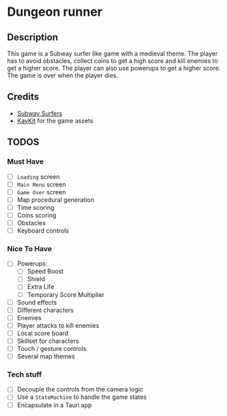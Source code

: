 # Dungeon runner

## Description
This game is a Subway surfer like game with a medieval theme. The player has to avoid obstacles, collect coins to get a high score and kill enemies to get a higher score. The player can also use powerups to get a higher score. The game is over when the player dies.

## Credits
- [Subway Surfers](https://subwaysurf.fandom.com/wiki/Subway_Surfers_Wiki)
- [KayKit](https://kaylousberg.itch.io/) for the game assets

## TODOS
### Must Have
- [ ] `Loading` screen
- [ ] `Main Menu` screen
- [ ] `Game Over` screen
- [ ] Map procedural generation
- [ ] Time scoring
- [ ] Coins scoring
- [ ] Obstacles
- [ ] Keyboard controls

### Nice To Have
- [ ] Powerups:
    - [ ] Speed Boost
    - [ ] Shield
    - [ ] Extra Life
    - [ ] Temporary Score Multiplier
- [ ] Sound effects
- [ ] Different characters
- [ ] Enemies
- [ ] Player attacks to kill enemies
- [ ] Local score board
- [ ] Skillset for characters
- [ ] Touch / gesture controls
- [ ] Several map themes

### Tech stuff
- [ ] Decouple the controls from the camera logic
- [ ] Use a `StateMachine` to handle the game states
- [ ] Encapsulate in a Tauri app

